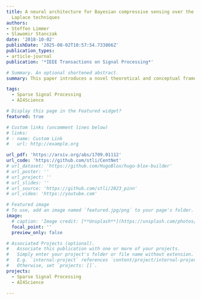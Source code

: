 ```yaml
---
title: A neural architecture for Bayesian compressive sensing over the simplex via
  Laplace techniques
authors:
- Steffen Limmer
- Slawomir Stanczak
date: '2018-10-02'
publishDate: '2025-08-02T10:57:54.733866Z'
publication_types:
- article-journal
publication: '*IEEE Transactions on Signal Processing*'

# Summary. An optional shortened abstract.
summary: This paper introduces a novel theoretical and conceptual framework for designing neural architectures specifically for Bayesian compressive sensing of simplex-constrained sparse stochastic vectors. The core idea involves reframing the MMSE estimation problem as computing the centroid of a polytope, which is the intersection of a simplex and an affine subspace defined by compressive measurements. Leveraging multidimensional Laplace techniques, the authors derive a closed-form solution for this centroid computation and demonstrate how to directly map this solution to a neural network architecture composed of threshold, ReLU, and rectified polynomial activation functions. This unique construction results in an architecture where the number of layers equals the number of measurements, offering faster solutions in low-measurement scenarios and exhibiting robustness to small model mismatches. Simulations further indicate that this proposed architecture achieves superior approximations with fewer parameters compared to standard ReLU networks in supervised learning contexts.

tags:
  - Sparse Signal Processing
  - AI4Science

# Display this page in the Featured widget?
featured: true

# Custom links (uncomment lines below)
# links:
# - name: Custom Link
#   url: http://example.org

url_pdf: 'https://arxiv.org/abs/1709.01112'
url_code: 'https://github.com/stli/CentNet'
# url_dataset: 'https://github.com/HugoBlox/hugo-blox-builder'
# url_poster: ''
# url_project: ''
# url_slides: ''
# url_source: 'https://github.com/stli/2023_pinn'
# url_video: 'https://youtube.com'

# Featured image
# To use, add an image named `featured.jpg/png` to your page's folder.
image:
  # caption: 'Image credit: [**Unsplash**](https://unsplash.com/photos/pLCdAaMFLTE)'
  focal_point: ''
  preview_only: false

# Associated Projects (optional).
#   Associate this publication with one or more of your projects.
#   Simply enter your project's folder or file name without extension.
#   E.g. `internal-project` references `content/project/internal-project/index.md`.
#   Otherwise, set `projects: []`.
projects:
  - Sparse Signal Processing
  - AI4Science

---
```

